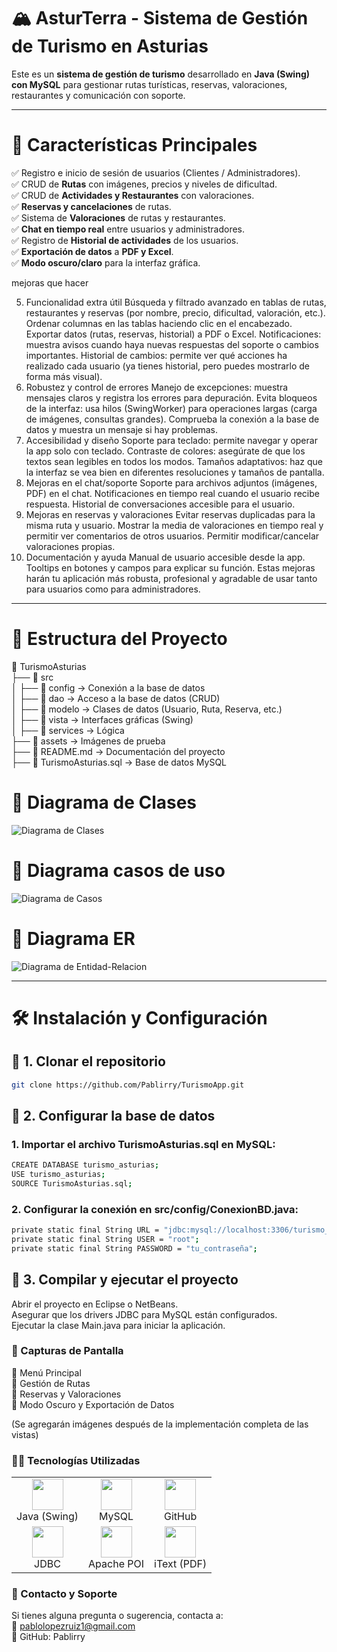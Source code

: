 # 🏔️ AsturTerra - Sistema de Gestión de Turismo en Asturias

Este es un **sistema de gestión de turismo** desarrollado en **Java (Swing) con MySQL** para gestionar rutas turísticas, reservas, valoraciones, restaurantes y comunicación con soporte.

---

# 📌 **Características Principales**
✅ Registro e inicio de sesión de usuarios (Clientes / Administradores).  
✅ CRUD de **Rutas** con imágenes, precios y niveles de dificultad.  
✅ CRUD de **Actividades y Restaurantes** con valoraciones.  
✅ **Reservas y cancelaciones** de rutas.  
✅ Sistema de **Valoraciones** de rutas y restaurantes.  
✅ **Chat en tiempo real** entre usuarios y administradores.  
✅ Registro de **Historial de actividades** de los usuarios.  
✅ **Exportación de datos** a **PDF y Excel**.  
✅ **Modo oscuro/claro** para la interfaz gráfica.  

mejoras que hacer 

5. Funcionalidad extra útil
Búsqueda y filtrado avanzado en tablas de rutas, restaurantes y reservas (por nombre, precio, dificultad, valoración, etc.).
Ordenar columnas en las tablas haciendo clic en el encabezado.
Exportar datos (rutas, reservas, historial) a PDF o Excel.
Notificaciones: muestra avisos cuando haya nuevas respuestas del soporte o cambios importantes.
Historial de cambios: permite ver qué acciones ha realizado cada usuario (ya tienes historial, pero puedes mostrarlo de forma más visual).
6. Robustez y control de errores
Manejo de excepciones: muestra mensajes claros y registra los errores para depuración.
Evita bloqueos de la interfaz: usa hilos (SwingWorker) para operaciones largas (carga de imágenes, consultas grandes).
Comprueba la conexión a la base de datos y muestra un mensaje si hay problemas.
7. Accesibilidad y diseño
Soporte para teclado: permite navegar y operar la app solo con teclado.
Contraste de colores: asegúrate de que los textos sean legibles en todos los modos.
Tamaños adaptativos: haz que la interfaz se vea bien en diferentes resoluciones y tamaños de pantalla.
8. Mejoras en el chat/soporte
Soporte para archivos adjuntos (imágenes, PDF) en el chat.
Notificaciones en tiempo real cuando el usuario recibe respuesta.
Historial de conversaciones accesible para el usuario.
9. Mejoras en reservas y valoraciones
Evitar reservas duplicadas para la misma ruta y usuario.
Mostrar la media de valoraciones en tiempo real y permitir ver comentarios de otros usuarios.
Permitir modificar/cancelar valoraciones propias.
10. Documentación y ayuda
Manual de usuario accesible desde la app.
Tooltips en botones y campos para explicar su función.
Estas mejoras harán tu aplicación más robusta, profesional y agradable de usar tanto para usuarios como para administradores.

---

# 📂 **Estructura del Proyecto**
📁 TurismoAsturias  
├── 📂 src  
│ ├── 📂 config → Conexión a la base de datos  
│ ├── 📂 dao → Acceso a la base de datos (CRUD)  
│ ├── 📂 modelo → Clases de datos (Usuario, Ruta, Reserva, etc.)  
│ ├── 📂 vista → Interfaces gráficas (Swing)  
│ ├── 📂 services → Lógica  
├── 📂 assets → Imágenes de prueba  
├── 📜 README.md → Documentación del proyecto  
├── 📜 TurismoAsturias.sql → Base de datos MySQL  

# 📜 **Diagrama de Clases**

![Diagrama de Clases](/assets/DiagramaDeClases.png)
    
# 📜 **Diagrama casos de uso**

![Diagrama de Casos](/assets/diagramaCasosDeUso.png)

# 📜 **Diagrama ER**

![Diagrama de Entidad-Relacion](/assets/DiagramaER.png)

---
# 🛠️ **Instalación y Configuración**

## 📌 **1. Clonar el repositorio**
```bash
git clone https://github.com/Pablirry/TurismoApp.git

```
## 📌 **2. Configurar la base de datos**

### 1. Importar el archivo TurismoAsturias.sql en MySQL:
```bash
CREATE DATABASE turismo_asturias;
USE turismo_asturias;
SOURCE TurismoAsturias.sql;
```

### 2. Configurar la conexión en src/config/ConexionBD.java:
```bash
private static final String URL = "jdbc:mysql://localhost:3306/turismo_asturias";
private static final String USER = "root";
private static final String PASSWORD = "tu_contraseña";
```

## 📌 **3. Compilar y ejecutar el proyecto**
Abrir el proyecto en Eclipse o NetBeans.  
Asegurar que los drivers JDBC para MySQL están configurados.  
Ejecutar la clase Main.java para iniciar la aplicación.

### 📸 Capturas de Pantalla
📍 Menú Principal  
📍 Gestión de Rutas  
📍 Reservas y Valoraciones  
📍 Modo Oscuro y Exportación de Datos  

(Se agregarán imágenes después de la implementación completa de las vistas)  

### 🧑‍💻 Tecnologías Utilizadas
<table> <tr> <td align="center"><img src="https://cdn-icons-png.flaticon.com/128/226/226777.png" width="50px"><br>Java (Swing)</td> <td align="center"><img src="https://cdn-icons-png.flaticon.com/128/5968/5968313.png" width="50px"><br>MySQL</td> <td align="center"><img src="https://cdn-icons-png.flaticon.com/128/733/733553.png" width="50px"><br>GitHub</td> </tr> <tr> <td align="center"><img src="https://cdn-icons-png.flaticon.com/128/9167/9167862.png" width="50px"><br>JDBC</td> <td align="center"><img src="https://cdn-icons-png.flaticon.com/128/4325/4325937.png" width="50px"><br>Apache POI</td> <td align="center"><img src="https://cdn-icons-png.flaticon.com/128/732/732220.png" width="50px"><br>iText (PDF)</td> </tr> </table> 

### 📩 Contacto y Soporte
Si tienes alguna pregunta o sugerencia, contacta a:  
📧 pablolopezruiz1@gmail.com  
🔗 GitHub: Pablirry
